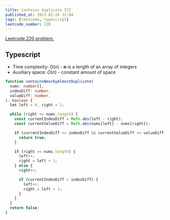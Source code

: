 ```yaml
---
title: Contains duplicate III
published_at: 2023-02-26 12:04
tags: [leetcode, typescript]
leetcode_number: 220
---
```


[Leetcode 220 problem.](https://leetcode.com/problems/contains-duplicate-iii/)

## Typescript

- Time complexity: $O(n)$ - **n** is a length of an array of integers
- Auxiliary space: $O(n)$ - constant amount of space

```Typescript
function containsNearbyAlmostDuplicate(
  nums: number[],
  indexDiff: number,
  valueDiff: number,
): boolean {
  let left = 0, right = 1;

  while (right <= nums.length) {
    const currentIndexDiff = Math.abs(left - right);
    const currentValueDiff = Math.abs(nums[left] - nums[right]);

    if (currentIndexDiff <= indexDiff && currentValueDiff <= valueDiff) {
      return true;
    }

    if (right >= nums.length) {
      left++;
      right = left + 1;
    } else {
      right++;

      if (currentIndexDiff > indexDiff) {
        left++;
        right = left + 1;
      }
    }
  }
  return false;
}
```

